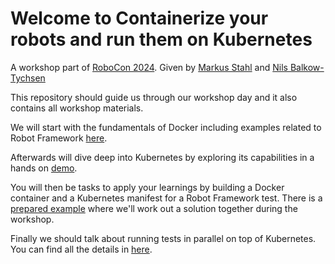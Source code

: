 # Welcome to Containerize your robots and run them on Kubernetes
A workshop part of [RoboCon 2024](https://robocon.io/). 
Given by [Markus Stahl](https://www.linkedin.com/in/markus-s-47385134/) and [Nils Balkow-Tychsen](https://www.linkedin.com/in/nilsty/)

This repository should guide us through our workshop day and it also contains all workshop materials.

We will start with the fundamentals of Docker including examples related to Robot Framework [here](10-docker/readme.md). 

Afterwards will dive deep into Kubernetes by exploring its capabilities in a hands on [demo](20-kubernetes/readme.md). 

You will then be tasks to apply your learnings by building a Docker container and a Kubernetes manifest for a Robot Framework test. There is a [prepared example](30-example/readme.md) where we'll work out a solution together during the workshop.

Finally we should talk about running tests in parallel on top of Kubernetes. You can find all the details in [here](40-parallelization/readme.md).

